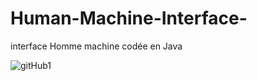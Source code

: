 # Human-Machine-Interface-
interface Homme machine codée en Java

![gitHub1](https://user-images.githubusercontent.com/91438136/145685613-1c58c0b8-e9f6-45fc-b707-7c8bc1305f6a.PNG)
